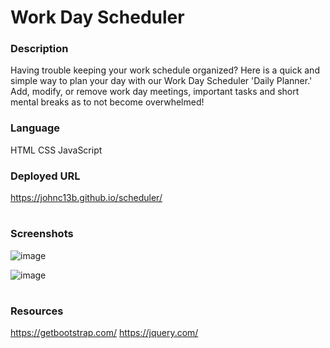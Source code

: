 # Work Day Scheduler

### Description

Having trouble keeping your work schedule organized? Here is a quick and simple way to plan your day with our Work Day Scheduler 'Daily Planner.' Add, modify, or remove work day meetings, important tasks and short mental breaks as to not become overwhelmed!

### Language

HTML
CSS
JavaScript

### Deployed URL

https://johnc13b.github.io/scheduler/

#

### Screenshots

![image](https://user-images.githubusercontent.com/100248387/162642100-31c8c51a-d844-408f-a56d-0220ba2a789f.png)

![image](https://user-images.githubusercontent.com/100248387/162642264-1be2fecc-a20d-4235-afcd-51ff563831ee.png)

#

### Resources

https://getbootstrap.com/
https://jquery.com/

